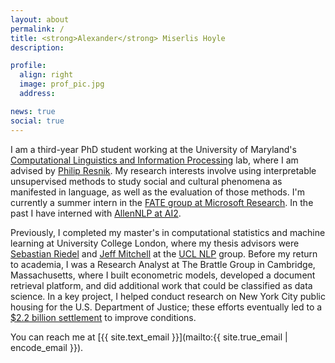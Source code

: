 ```yaml
---
layout: about
permalink: /
title: <strong>Alexander</strong> Miserlis Hoyle
description:

profile:
  align: right
  image: prof_pic.jpg
  address:

news: true
social: true
---
```


I am a third-year PhD student working at the University of Maryland's [Computational Linguistics and Information Processing](https://wiki.umiacs.umd.edu/clip/index.php/Main_Page) lab, where I am advised by [Philip Resnik](http://users.umiacs.umd.edu/~resnik/). My research interests involve using interpretable unsupervised methods to study social and cultural phenomena as manifested in language, as well as the evaluation of those methods. I'm currently a summer intern in the [FATE group at Microsoft Research](https://www.microsoft.com/en-us/research/theme/fate-montreal/). In the past I have interned with [AllenNLP at AI2](https://allenai.org/allennlp).

Previously, I completed my master's in computational statistics and machine learning at University College London, where my thesis advisors were [Sebastian Riedel](http://www.riedelcastro.org) and [Jeff Mitchell](http://www.bris.ac.uk/expsych/people/jeffrey-j-mitchell/overview.html) at the [UCL NLP](https://nlp.cs.ucl.ac.uk/) group. Before my return to academia, I was a Research Analyst at The Brattle Group in Cambridge, Massachusetts, where I built econometric models, developed a document retrieval platform, and did additional work that could be classified as data science. In a key project, I helped conduct research on New York City public housing for the U.S. Department of Justice; these efforts eventually led to a [$2.2 billion settlement](https://nypost.com/2018/06/11/city-settles-for-more-than-2b-with-nycha-over-horrendous-living-conditions/) to improve conditions.

You can reach me at [{{ site.text_email }}](mailto:{{ site.true_email | encode_email }}).
